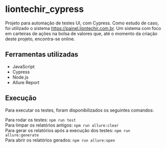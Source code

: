 # liontechir_cypress

Projeto para automação de testes UI, com Cypress. Como estudo de caso, foi utilizado o sistema https://painel.liontechir.com.br. Um sistema com foco em carteiras de ações na bolsa de valores que, até o momento da criação deste projeto, encontra-se online.

## Ferramentas utilizadas

- JavaScript
- Cypress
- Node.js
- Allure Report

## Execução
Para executar os testes, foram disponibilizados os seguintes comandos:

Para rodar os testes: `npm run test`<br>
Para limpar os relatórios antigos: `npm run allure:clear`<br>
Para gerar os relatórios após a execução dos testes: `npm run allure:generate`<br>
Para abrir os relatórios gerados: `npm run allure:open`
